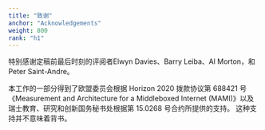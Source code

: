 ```yaml
---
title: "致谢"
anchor: "Acknowledgements"
weight: 800
rank: "h1"
---
```


特别感谢定稿前最后时刻的评阅者Elwyn Davies、Barry Leiba、Al Morton，和Peter Saint-Andre。

本工作的一部分得到了欧盟委员会根据 Horizon 2020 拨款协议第 688421 号《Measurement and Architecture for a Middleboxed Internet (MAMI)》以及瑞士教育、研究和创新国务秘书处根据第 15.0268 号合约所提供的支持。
这种支持并不意味着背书。

